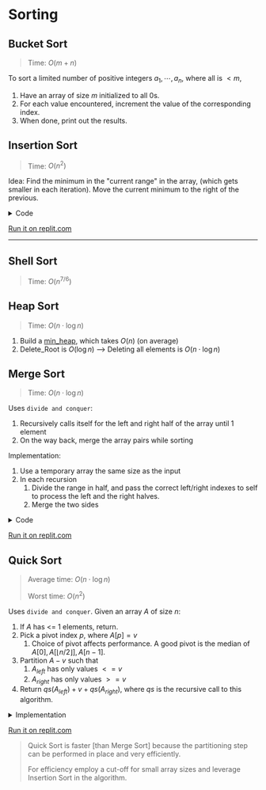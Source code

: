 # Sorting

## Bucket Sort
>Time: $O(m+n)$

To sort a limited number of positive integers $a_1,\cdots,a_n$, where all is $< m$,

1. Have an array of size $m$ initialized to all 0s.
2. For each value encountered, increment the value of the corresponding index.
3. When done, print out the results.
   


## Insertion Sort
> Time: $O(n^2)$

Idea: Find the minimum in the "current range" in the array, (which gets smaller in each iteration). Move the current minimum to the right of the previous.

<details>
<summary>Code</summary>

Given an array $a$ of size $n$,
1. Track two indexes $i$ and $j$. 
2. Outer loop: $0 <= i < n-1$, assume $a[i]$ is minimum.
3. Inner loop: $i+1 <= j < n$. If $a[j]$ < minimum, $a[j]$ becomes the new minimum.
4. When inner loop exits, swap $a[i]$ with min. 

```JavaScript
function insertionSort(array) {
	for (let i = 0; i < array.length - 1; i += 1) {
		let minIndex = i;
		let val = array[minIndex];
		
		for (let j = i;  j < array.length; j+= 1) {
			if (array[j] < val) {
				minIndex = j;
				val = array[j];
            }
        }
				
		tmp = array[i];
		array[i] = val;
        array[minIndex] = tmp;
    }
}
```

</details>

[Run it on replit.com](https://replit.com/@leventoz/InsertionSort)

<hr>

## Shell Sort
> Time: $O(n^{7/6})$

## Heap Sort
> Time: $O(n \cdot \log n )$

1. Build a [min_heap](6%20-%20Heap.md), which takes $O(n)$ (on average)
2. Delete_Root is $O(\log n)$ --> Deleting all elements is $O(n \cdot \log n )$


## Merge Sort
> Time: $O(n \cdot \log n )$

Uses `divide and conquer`:
1. Recursively calls itself for the left and right half of the array until 1 element
2. On the way back, merge the array pairs while sorting

Implementation:
1. Use a temporary array the same size as the input
2. In each recursion
   1. Divide the range in half, and pass the correct left/right indexes to self to process the left and the right halves. 
   2. Merge the two sides

<details>
<summary>Code</summary>

```JavaScript
function mergeSort(source) {
    const tmpArray = new Array(source.length);
	msort(source, tmpArray, 0, source.length - 1);
}	

function msort (source, tmpArray, left, right) {
	if (left < right) {
		const center = Math.floor((left + right) / 2);
		msort(source, tmpArray, left, center)
		msort(source, tmpArray, center + 1, right)
		merge(source, tmpArray, left, center + 1, right)
    }
}

function merge(source, tmpArray, left, right, rightEnd) {
    const count = rightEnd - left + 1;
	const leftEnd = right - 1;
	let tmp = left;    

    function copyFromLeft() {
        tmpArray[tmp] = source[left];
        left += 1;
        tmp += 1;
    }
    function copyFromRight() {
        tmpArray[tmp] = source[right];
        right += 1;
        tmp += 1;
    }

    // While both half has more entries to compare
	while (left <= leftEnd && right <= rightEnd) {
		if (source[left] <= source[right]) {
            copyFromLeft();
        } else {
            copyFromRight();
        }
    }

    // If the right half ended first, copy the remaining from the left
	while (left <= leftEnd) {
        copyFromLeft();        
    }

    // If the left half ended first, copy the remaining from the right
	while (right <= rightEnd) {
        copyFromRight();
    }

    // Copy it back at the correct indexes. Use rightEnd since it hasn't mutated.
    for (let i = 0; i < count; i += 1, rightEnd -= 1) {
        source[rightEnd] = tmpArray[rightEnd];
    }s
}
```

</details>

[Run it on replit.com](https://replit.com/@leventoz/MergeSort#index.js)

## Quick Sort
> Average time: $O(n \cdot \log n )$
>
> Worst time:  $O(n^2)$

Uses `divide and conquer`. Given an array $A$ of size $n$:
1. If $A$ has <= 1 elements, return.
2. Pick a pivot index $p$, where $A[p] = v$
   1. Choice of pivot affects performance. A good pivot is the median of $A[0], A[\lfloor n/2 \rfloor], A[n-1]$.
3. Partition $A - v$ such that
   1. $A_{left}$ has only values $<= v$ 
   2. $A_{right}$ has only values $>= v$
4. Return $qs(A_{left}) + v + qs(A_{right})$, where $qs$ is the recursive call to this algorithm.

<details>
<summary>Implementation</summary>

1. If two elements, sort manually if needed and return. If one element, return.
2. Pick a pivot (median of three: Pick the first, last and middle elements, sort and pick the one in the middle of the three)
3. Move the pivot out of the way by swapping it out to the right - 1.
4. let $i$ = left, $j$ = right - 1 
5. $i$ moves to the right, skips over values smaller than pivot.
6. $j$ moves to the left, skips over values larger than pivot.
7. If $i$ is to the left of $j$, the items are swapped and loop continues from step #5.
8. Swap the pivot with what's pointed by $i$.
9. Call Qsort once for the left-side array of the pivot and once the right-side array of the pivot. 

Note: This is a rough explanation, click link below to see code.
</details>

[Run it on replit.com](https://replit.com/@leventoz/QuickSort#index.js)

> Quick Sort is faster [than Merge Sort] because the partitioning step can be performed in place and very efficiently.
>
> For efficiency employ a cut-off for small array sizes and leverage Insertion Sort in the algorithm.

